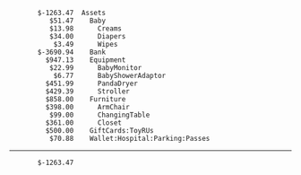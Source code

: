            $-1263.47  Assets
              $51.47    Baby
              $13.98      Creams
              $34.00      Diapers
               $3.49      Wipes
           $-3690.94    Bank
             $947.13    Equipment
              $22.99      BabyMonitor
               $6.77      BabyShowerAdaptor
             $451.99      PandaDryer
             $429.39      Stroller
             $858.00    Furniture
             $398.00      ArmChair
              $99.00      ChangingTable
             $361.00      Closet
             $500.00    GiftCards:ToyRUs
              $70.88    Wallet:Hospital:Parking:Passes
--------------------
           $-1263.47
